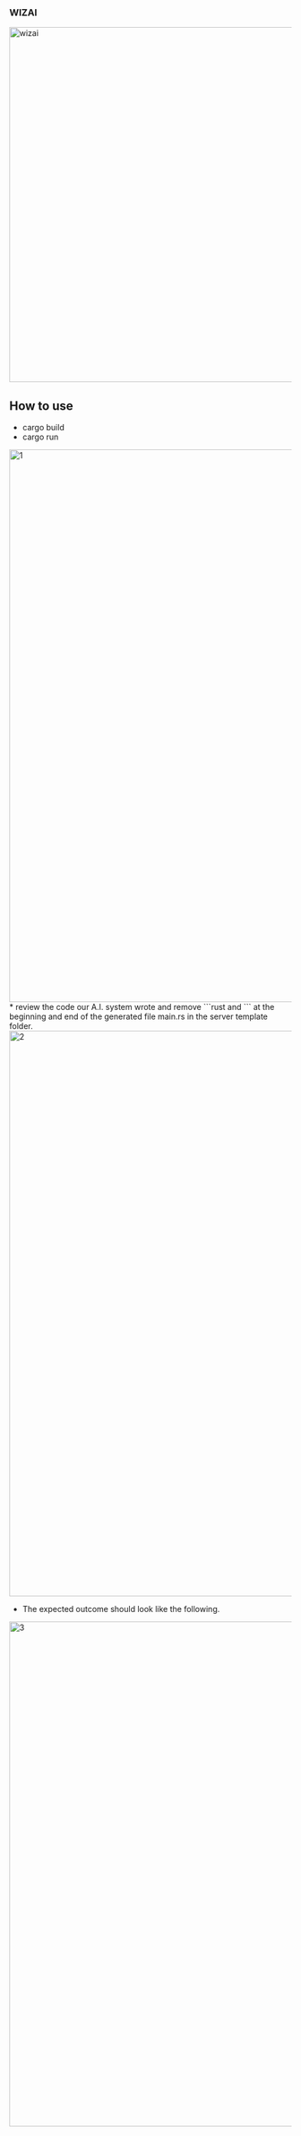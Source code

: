 ### WIZAI


<img width="632" alt="wizai" src="https://github.com/user-attachments/assets/1291d036-1361-49fc-a5c0-71dd8257cc64">

## How to use
* cargo build
* cargo run
<img width="984" alt="1" src="https://github.com/user-attachments/assets/9096964f-0132-4f22-ad8f-727c95bd8c80">
* review the code our A.I. system wrote and remove ```rust and ``` at the beginning and end of the generated file main.rs in the server template folder.

<img width="1007" alt="2" src="https://github.com/user-attachments/assets/e728b69d-7909-44dc-a0e4-f2512c8926c1">

* The expected outcome should look like the following.

<img width="899" alt="3" src="https://github.com/user-attachments/assets/440ae950-dec6-4d56-b3bc-eefb1507a1a8">
